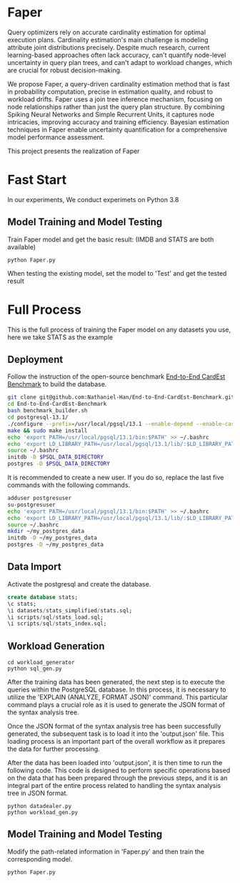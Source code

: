 # Faper
Query optimizers rely on accurate cardinality estimation for optimal execution plans. Cardinality estimation's main challenge is modeling attribute joint distributions precisely. Despite much research, current learning-based approaches often lack accuracy, can't quantify node-level uncertainty in query plan trees, and can't adapt to workload changes, which are crucial for robust decision-making.

We propose Faper, a query-driven cardinality estimation method that is fast in probability computation, precise in estimation quality, and robust to workload drifts. Faper uses a join tree inference mechanism, focusing on node relationships rather than just the query plan structure. By combining Spiking Neural Networks and Simple Recurrent Units, it captures node intricacies, improving accuracy and training efficiency. Bayesian estimation techniques in Faper enable uncertainty quantification for a comprehensive model performance assessment.

This project presents the realization of Faper

# Fast Start
In our experiments, We conduct experimets on Python 3.8

## Model Training and Model Testing
Train Faper model and get the basic result: (IMDB and STATS are both available)

```shell
python Faper.py
```
When testing the existing model, set the model to 'Test' and get the tested result

# Full Process
This is the full process of training the Faper model on any datasets you use, here we take STATS as the example

## Deployment
Follow the instruction of the open-source benchmark [End-to-End CardEst Benchmark](https://github.com/Nathaniel-Han/End-to-End-CardEst-Benchmark/tree/master) to build the database.

```bash
git clone git@github.com:Nathaniel-Han/End-to-End-CardEst-Benchmark.git
cd End-to-End-CardEst-Benchmark
bash benchmark_builder.sh
cd postgresql-13.1/
./configure --prefix=/usr/local/pgsql/13.1 --enable-depend --enable-cassert --enable-debug CFLAGS="-ggdb -O0"
make && sudo make install
echo 'export PATH=/usr/local/pgsql/13.1/bin:$PATH' >> ~/.bashrc
echo 'export LD_LIBRARY_PATH=/usr/local/pgsql/13.1/lib/:$LD_LIBRARY_PATH' >> ~/.bashrc
source ~/.bashrc
initdb -D $PSQL_DATA_DIRECTORY
postgres -D $PSQL_DATA_DIRECTORY
```
It is recommended to create a new user. If you do so, replace the last five commands with the following commands.
```bash
adduser postgresuser
su-postgresuser
echo 'export PATH=/usr/local/pgsql/13.1/bin:$PATH' >> ~/.bashrc
echo 'export LD_LIBRARY_PATH=/usr/local/pgsql/13.1/lib/:$LD_LIBRARY_PATH' >> ~/.bashrc
source ~/.bashrc
mkdir ~/my_postgres_data
initdb -D ~/my_postgres_data
postgres -D ~/my_postgres_data
```
## Data Import
Activate the postgresql and create the database.
```sql
create database stats;
\c stats;
\i datasets/stats_simplified/stats.sql;
\i scripts/sql/stats_load.sql;
\i scripts/sql/stats_index.sql;
```
## Workload Generation
```shell
cd workload_generator
python sql_gen.py
```
After the training data has been generated, the next step is to execute the queries within the PostgreSQL database. In this process, it is necessary to utilize the 'EXPLAIN (ANALYZE, FORMAT JSON)' command. This particular command plays a crucial role as it is used to generate the JSON format of the syntax analysis tree.

Once the JSON format of the syntax analysis tree has been successfully generated, the subsequent task is to load it into the 'output.json' file. This loading process is an important part of the overall workflow as it prepares the data for further processing.

After the data has been loaded into 'output.json', it is then time to run the following code. This code is designed to perform specific operations based on the data that has been prepared through the previous steps, and it is an integral part of the entire process related to handling the syntax analysis tree in JSON format.

```shell
python datadealer.py
python workload_gen.py
```

## Model Training and Model Testing
Modify the path-related information in 'Faper.py' and then train the corresponding model.
```shell
python Faper.py
```


